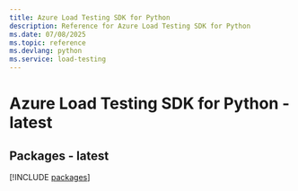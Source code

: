 ```yaml
---
title: Azure Load Testing SDK for Python
description: Reference for Azure Load Testing SDK for Python
ms.date: 07/08/2025
ms.topic: reference
ms.devlang: python
ms.service: load-testing
---
```

# Azure Load Testing SDK for Python - latest

## Packages - latest
[!INCLUDE [packages](load-testing-index.md)]